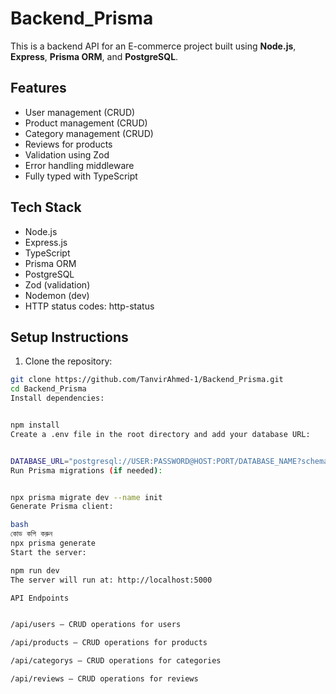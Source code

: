 # Backend_Prisma

This is a backend API for an E-commerce project built using **Node.js**, **Express**, **Prisma ORM**, and **PostgreSQL**.

## Features

- User management (CRUD)
- Product management (CRUD)
- Category management (CRUD)
- Reviews for products
- Validation using Zod
- Error handling middleware
- Fully typed with TypeScript

## Tech Stack

- Node.js
- Express.js
- TypeScript
- Prisma ORM
- PostgreSQL
- Zod (validation)
- Nodemon (dev)
- HTTP status codes: http-status

## Setup Instructions

1. Clone the repository:

```bash
git clone https://github.com/TanvirAhmed-1/Backend_Prisma.git
cd Backend_Prisma
Install dependencies:


npm install
Create a .env file in the root directory and add your database URL:


DATABASE_URL="postgresql://USER:PASSWORD@HOST:PORT/DATABASE_NAME?schema=public"
Run Prisma migrations (if needed):


npx prisma migrate dev --name init
Generate Prisma client:

bash
কোড কপি করুন
npx prisma generate
Start the server:

npm run dev
The server will run at: http://localhost:5000

API Endpoints


/api/users – CRUD operations for users

/api/products – CRUD operations for products

/api/categorys – CRUD operations for categories

/api/reviews – CRUD operations for reviews
```
